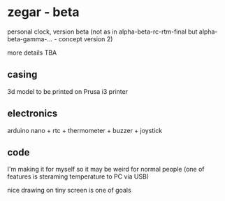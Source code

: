 # zegar - beta
personal clock, version beta (not as in alpha-beta-rc-rtm-final but alpha-beta-gamma-... - concept version 2)

more details TBA

## casing
3d model to be printed on Prusa i3 printer

## electronics
arduino nano + rtc + thermometer + buzzer + joystick

## code
I'm making it for myself so it may be weird for normal people (one of features is steraming temperature to PC via USB)

nice drawing on tiny screen is one of goals